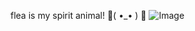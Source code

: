 flea is my spirit animal! 🖕( •_• ) 🖕
![Image](https://github.com/user-attachments/assets/684dc9a8-1444-4b82-a055-cf95d09247fa)

